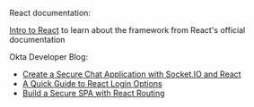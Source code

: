 React documentation:

[Intro to React](https://reactjs.org/tutorial/) to learn about the framework from React's official documentation

Okta Developer Blog:

* [Create a Secure Chat Application with Socket.IO and React](https://developer.okta.com/blog/2021/07/14/socket-io-react-tutorial)
* [A Quick Guide to React Login Options](https://developer.okta.com/blog/2020/12/16/react-login)
* [Build a Secure SPA with React Routing](https://developer.okta.com/blog/2021/11/01/react-routing)
